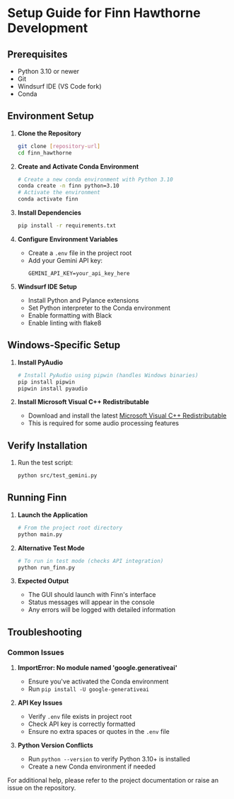 # Setup Guide for Finn Hawthorne Development

## Prerequisites
- Python 3.10 or newer
- Git
- Windsurf IDE (VS Code fork)
- Conda

## Environment Setup

1. **Clone the Repository**
   ```bash
   git clone [repository-url]
   cd finn_hawthorne
   ```

2. **Create and Activate Conda Environment**
   ```bash
   # Create a new conda environment with Python 3.10
   conda create -n finn python=3.10
   # Activate the environment
   conda activate finn
   ```

3. **Install Dependencies**
   ```bash
   pip install -r requirements.txt
   ```

4. **Configure Environment Variables**
   - Create a `.env` file in the project root
   - Add your Gemini API key:
     ```
     GEMINI_API_KEY=your_api_key_here
     ```

5. **Windsurf IDE Setup**
   - Install Python and Pylance extensions
   - Set Python interpreter to the Conda environment
   - Enable formatting with Black
   - Enable linting with flake8

## Windows-Specific Setup

1. **Install PyAudio**
   ```bash
   # Install PyAudio using pipwin (handles Windows binaries)
   pip install pipwin
   pipwin install pyaudio
   ```

2. **Install Microsoft Visual C++ Redistributable**
   - Download and install the latest [Microsoft Visual C++ Redistributable](https://aka.ms/vs/17/release/vc_redist.x64.exe)
   - This is required for some audio processing features

## Verify Installation

1. Run the test script:
   ```bash
   python src/test_gemini.py
   ```

## Running Finn

1. **Launch the Application**
   ```bash
   # From the project root directory
   python main.py
   ```

2. **Alternative Test Mode**
   ```bash
   # To run in test mode (checks API integration)
   python run_finn.py
   ```

3. **Expected Output**
   - The GUI should launch with Finn's interface
   - Status messages will appear in the console
   - Any errors will be logged with detailed information

## Troubleshooting

### Common Issues

1. **ImportError: No module named 'google.generativeai'**
   - Ensure you've activated the Conda environment
   - Run `pip install -U google-generativeai`

2. **API Key Issues**
   - Verify `.env` file exists in project root
   - Check API key is correctly formatted
   - Ensure no extra spaces or quotes in the `.env` file

3. **Python Version Conflicts**
   - Run `python --version` to verify Python 3.10+ is installed
   - Create a new Conda environment if needed

For additional help, please refer to the project documentation or raise an issue on the repository.
